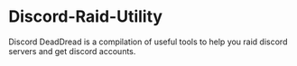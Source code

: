 # Discord-Raid-Utility
Discord DeadDread is a compilation of useful tools to help you raid discord servers and get discord accounts.
